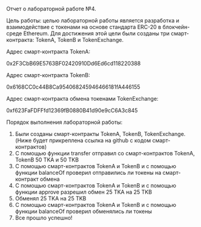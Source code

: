 Отчет о лабораторной работе №4.

Цель работы: целью лабораторной работы является разработка и взаимодействие с токенами на основе стандарта ERC-20 в блокчейн-среде Ethereum. Для достижения этой цели были созданы три смарт-контракта: TokenA, TokenB и TokenExchange.

Адрес смарт-контракта TokenA:

0x2F3CbB69E5763BF02420910Dd6Ed6cd118220388

Адрес смарт-контракта TokenB:

0x6168CC0c44B8Ca954068245946466181fA446155

Адрес смарт-контракта обмена токенами TokenExchange:

0xf623FaFDFFfd12369fB0880B41d90e9cC6A3c845

Порядок выполнения лабораторной работы:
1.	Были созданы смарт-контракты TokenA, TokenB, TokenExchange. (Ниже будет прикреплена ссылка на github с кодом смарт-контрактов)
2.	С помощью функции transfer отправил со смарт-контрактов TokenA, TokenB 50 TKA и 50 TKB
3.	С помощью смарт-контрактов TokenA и TokenB и с помощью функции balanceOf проверил отправились ли токены на смарт-контракт обмена
4.	С помощью смарт-контрактов TokenA и TokenB и с помощью функции approve разрешил обмен 25 TKA на 25 TKB
5.	Обменял 25 TKA на 25 TKB
6.	С помощью смарт-контрактов TokenA и TokenB и с помощью функции balanceOf проверил обменялись ли токены
7.	Все прошло успешно!
